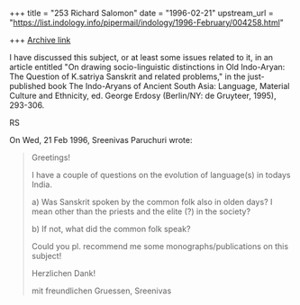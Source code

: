 +++
title = "253 Richard Salomon"
date = "1996-02-21"
upstream_url = "https://list.indology.info/pipermail/indology/1996-February/004258.html"

+++
[Archive link](https://list.indology.info/pipermail/indology/1996-February/004258.html)

I have discussed this subject, or at least some issues related to it, in an 
article entitled "On 
drawing socio-linguistic distinctions in Old Indo-Aryan: The Question of 
K.satriya Sanskrit and related problems," in the just-published book The 
Indo-Aryans of Ancient South Asia: Language, Material Culture and 
Ethnicity, ed. George Erdosy (Berlin/NY: de Gruyteer, 1995),  293-306.

RS

On Wed, 21 Feb 1996, Sreenivas Paruchuri wrote:

> Greetings!
> 
> I have a couple of questions on the evolution of language(s) in todays India.
> 
> a) Was Sanskrit spoken by the common folk also in olden days? I mean other
> than the priests and the elite (?) in the society?
> 
> b) If not, what did the common folk speak?
> 
> Could you pl. recommend me some monographs/publications on this subject!
> 
> Herzlichen Dank!
> 
> mit freundlichen Gruessen,
> Sreenivas
> 
> 




